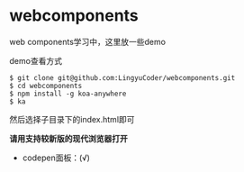 webcomponents
=============

web components学习中，这里放一些demo

demo查看方式

```
$ git clone git@github.com:LingyuCoder/webcomponents.git
$ cd webcomponents
$ npm install -g koa-anywhere
$ ka
```
然后选择子目录下的index.html即可

**请用支持较新版的现代浏览器打开**

* codepen面板：(√)
